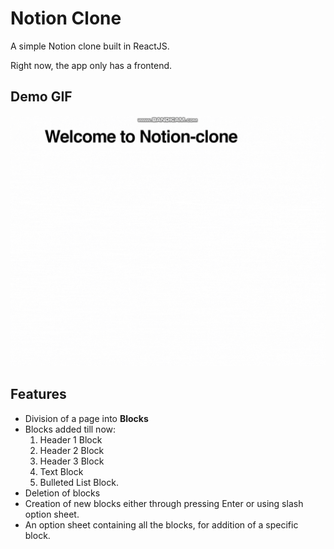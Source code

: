 # Notion Clone

A simple Notion clone built in ReactJS.

Right now, the app only has a frontend. 

## Demo GIF
![Demo GIF](https://raw.githubusercontent.com/itsKarad/Notion-Clone/master/notion-clone-demo.gif)
## Features

- Division of a page into **Blocks**
- Blocks added till now:
    1. Header 1 Block
    2. Header 2 Block
    3. Header 3 Block
    4. Text Block
    5. Bulleted List Block.
- Deletion of blocks
- Creation of new blocks either through pressing Enter or using slash option sheet.
- An option sheet containing all the blocks, for addition of a specific block.
